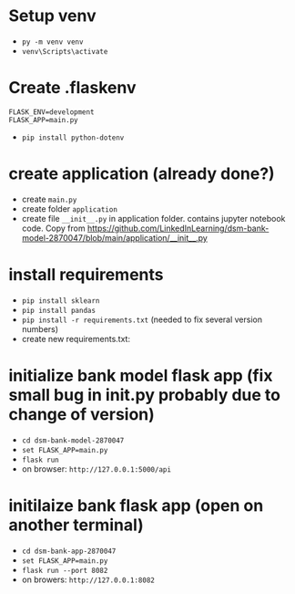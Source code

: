 # Setup venv
- `py -m venv venv`
- `venv\Scripts\activate`

# Create .flaskenv
    FLASK_ENV=development
    FLASK_APP=main.py

- `pip install python-dotenv`

# create application (already done?)
- create `main.py`
- create folder `application`
- create file `__init__.py` in application folder. contains jupyter notebook code. Copy from https://github.com/LinkedInLearning/dsm-bank-model-2870047/blob/main/application/__init__.py

# install requirements
- `pip install sklearn`
- `pip install pandas`
- `pip install -r requirements.txt` (needed to fix several version numbers)
- create new requirements.txt: 

# initialize bank model flask app (fix small bug in __init__.py probably due to change of version) 
- `cd dsm-bank-model-2870047`
- `set FLASK_APP=main.py`
- `flask run`
- on browser: `http://127.0.0.1:5000/api`

# initilaize bank flask app (open on another terminal)
- `cd dsm-bank-app-2870047`
- `set FLASK_APP=main.py`
- `flask run --port 8082`
- on browers: `http://127.0.0.1:8082`

